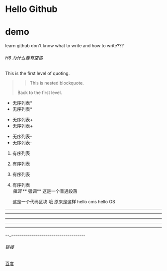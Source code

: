 Hello Github
============
# demo
learn github
don't know what to write and how to write???
###### H6 为什么要有空格
This is the first level of quoting.
>
>>This is nested blockquote.
>
>Back to the first level.
* 无序列表*
* 无序列表*
+ 无序列表+
+ 无序列表+
- 无序列表-
- 无序列表-
1. 有序列表
2. 有序列表
3. 有序列表
5. 有序列表  
*强调*
** 强调** 
这是一个普通段落

    这是一个代码区块
    哦 原来是这样
    hello cms
    hello OS
*  * **

* * *

***

*****

- - -

--_-------------------------------------
###### 链接

[百度](http://www.baidu.com)
